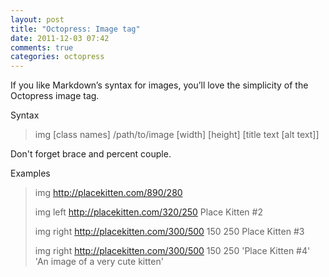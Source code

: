 ```yaml
---
layout: post
title: "Octopress: Image tag"
date: 2011-12-03 07:42
comments: true
categories: octopress
---
```

If you like Markdown’s syntax for images, you’ll love the simplicity of the Octopress image tag.

Syntax

> img [class names] /path/to/image [width] [height] [title text [alt text]] 

Don't forget brace and percent couple.

Examples

> img http://placekitten.com/890/280 
>
> img left http://placekitten.com/320/250 Place Kitten #2
>
> img right http://placekitten.com/300/500 150 250 Place Kitten #3 
>
> img right http://placekitten.com/300/500 150 250 'Place Kitten #4' 'An image of a very cute kitten' 
